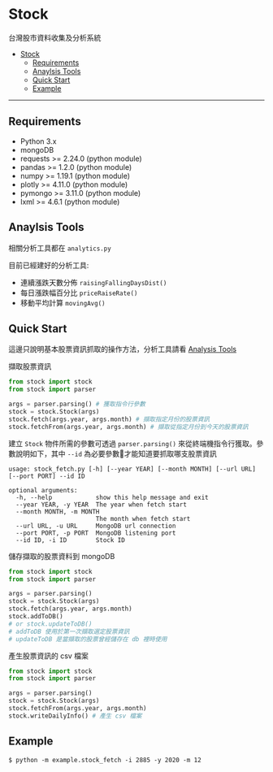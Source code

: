 # Stock

台灣股市資料收集及分析系統

- [Stock](#stock)
  - [Requirements](#requirements)
  - [Anaylsis Tools](#anaylsis-tools)
  - [Quick Start](#quick-start)
  - [Example](#example)

---

## Requirements

- Python 3.x
- mongoDB
- requests >= 2.24.0 (python module)
- pandas >= 1.2.0 (python module)
- numpy >= 1.19.1 (python module)
- plotly >= 4.11.0 (python module)
- pymongo >= 3.11.0 (python module)
- lxml >= 4.6.1 (python module)

## Anaylsis Tools

相關分析工具都在 `analytics.py`

目前已經建好的分析工具:

- 連續漲跌天數分佈 `raisingFallingDaysDist()`
- 每日漲跌幅百分比 `priceRaiseRate()`
- 移動平均計算 `movingAvg()`

## Quick Start

這邊只說明基本股票資訊抓取的操作方法，分析工具請看 [Analysis Tools](#anaylsis-tools)

擷取股票資訊

```python
from stock import stock
from stock import parser

args = parser.parsing() # 獲取指令行參數
stock = stock.Stock(args)
stock.fetch(args.year, args.month) # 擷取指定月份的股票資訊
stock.fetchFrom(args.year, args.month) # 擷取從指定月份到今天的股票資訊
```

建立 `Stock` 物件所需的參數可透過 `parser.parsing()` 來從終端機指令行獲取。參數說明如下，其中 `--id` 為必要參數才能知道要抓取哪支股票資訊

```
usage: stock_fetch.py [-h] [--year YEAR] [--month MONTH] [--url URL] [--port PORT] --id ID

optional arguments:
  -h, --help            show this help message and exit
  --year YEAR, -y YEAR  The year when fetch start
  --month MONTH, -m MONTH
                        The month when fetch start
  --url URL, -u URL     MongoDB url connection
  --port PORT, -p PORT  MongoDB listening port
  --id ID, -i ID        Stock ID
```

儲存擷取的股票資料到 mongoDB

```python
from stock import stock
from stock import parser

args = parser.parsing()
stock = stock.Stock(args)
stock.fetch(args.year, args.month)
stock.addToDB()
# or stock.updateToDB() 
# addToDB 使用於第一次擷取選定股票資訊
# updateToDB 是當擷取的股票曾經儲存在 db 裡時使用
```

產生股票資訊的 csv 檔案

```python
from stock import stock
from stock import parser

args = parser.parsing()
stock = stock.Stock(args)
stock.fetchFrom(args.year, args.month)
stock.writeDailyInfo() # 產生 csv 檔案
```

## Example

```
$ python -m example.stock_fetch -i 2885 -y 2020 -m 12
```
